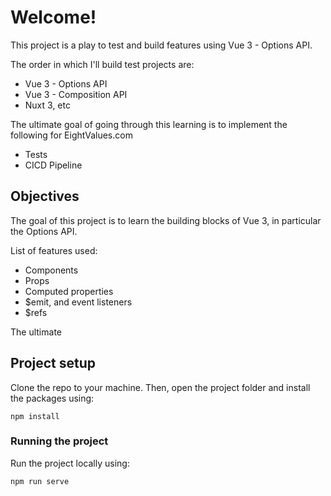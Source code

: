 # Welcome!

This project is a play to test and build features using Vue 3 - Options API.

The order in which I'll build test projects are:
- Vue 3 - Options API
- Vue 3 - Composition API
- Nuxt 3, etc

The ultimate goal of going through this learning is to implement the following for EightValues.com
- Tests
- CICD Pipeline

## Objectives

The goal of this project is to learn the building blocks of Vue 3, in particular the Options API.

List of features used:
- Components
- Props
- Computed properties
- $emit, and event listeners
- $refs

The ultimate

## Project setup

Clone the repo to your machine. Then, open the project folder and install the packages using:

```
npm install
```

### Running the project
Run the project locally using:
```
npm run serve
```


